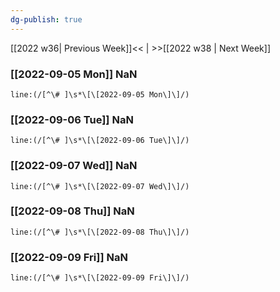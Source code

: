 ```yaml
---
dg-publish: true
---
```

[[2022 w36| Previous Week]]<< | >>[[2022 w38 | Next Week]]
### [[2022-09-05 Mon]] NaN
```query
line:(/[^\# ]\s*\[\[2022-09-05 Mon\]\]/)
```
### [[2022-09-06 Tue]] NaN
```query
line:(/[^\# ]\s*\[\[2022-09-06 Tue\]\]/)
```
### [[2022-09-07 Wed]] NaN
```query
line:(/[^\# ]\s*\[\[2022-09-07 Wed\]\]/)
```
### [[2022-09-08 Thu]] NaN
```query
line:(/[^\# ]\s*\[\[2022-09-08 Thu\]\]/)
```
### [[2022-09-09 Fri]] NaN
```query
line:(/[^\# ]\s*\[\[2022-09-09 Fri\]\]/)
```